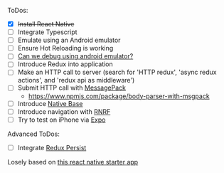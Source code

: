 ToDos:

- [x] ~~Install React Native~~
- [ ] Integrate Typescript
- [ ] Emulate using an Android emulator
- [ ] Ensure Hot Reloading is working
- [ ] [Can we debug using android emulator?](https://github.com/Microsoft/vscode-react-native)
- [ ] Introduce Redux into application
- [ ] Make an HTTP call to server (search for 'HTTP redux', 'async redux actions', and 'redux api as middleware')
- [ ] Submit HTTP call with [MessagePack](https://msgpack.org/index.html)
  - https://www.npmjs.com/package/body-parser-with-msgpack
- [ ] Introduce [Native Base](https://nativebase.io/)
- [ ] Introduce navigation with [RNRF](http://docs.nativebase.io/docs/examples/navigation/RNRFBasicExample.html)
- [ ] Try to test on iPhone via [Expo](expo.io)

Advanced ToDos:
- [ ] Integrate [Redux Persist](https://github.com/rt2zz/redux-persist)

Losely based on [this react native starter app](https://github.com/mcnamee/react-native-starter-kit)
